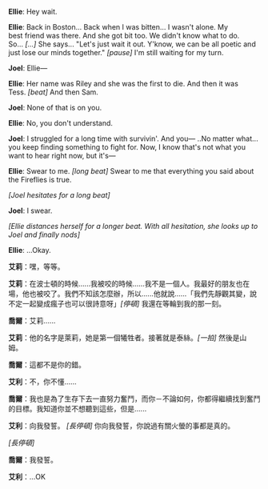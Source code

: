 **Ellie**: Hey wait.

**Ellie**: Back in Boston... Back when I was bitten... I wasn't alone. My best friend was there. And she got bit too. We didn't know what to do. So... _[...]_ She says... "Let's just wait it out. Y'know, we can be all poetic and just lose our minds together." _[pause]_ I'm still waiting for my turn.

**Joel**: Ellie—

**Ellie**: Her name was Riley and she was the first to die. And then it was Tess. _[beat]_ And then Sam.

**Joel**: None of that is on you.

**Ellie**: No, you don't understand.

**Joel**: I struggled for a long time with survivin'. And you— ..No matter what... you keep finding something to fight for. Now, I know that's not what you want to hear right now, but it's—

**Ellie**: Swear to me. _[long beat]_ Swear to me that everything you said about the Fireflies is true.

_[Joel hesitates for a long beat]_

**Joel**: I swear.

_[Ellie distances herself for a longer beat. With all hesitation, she looks up to Joel and finally nods]_

**Ellie**: ...Okay.

**艾莉**：嘿，等等。

**艾莉**：在波士頓的時候......我被咬的時候......我不是一個人。我最好的朋友也在場，他也被咬了。我們不知該怎麼辦，所以......他就說......「我們先靜觀其變，說不定一起變成瘋子也可以很詩意呀」_[停頓]_ 我還在等輪到我的那一刻。

**喬爾**：艾莉......

**艾莉**：他的名字是萊莉，她是第一個犧牲者。接著就是泰絲。_[一拍]_ 然後是山姆。

**喬爾**：這都不是你的錯。

**艾利**：不，你不懂......

**喬爾**：我也是為了生存下去一直努力奮鬥，而你－不論如何，你都得繼續找到奮鬥的目標。我知道你並不想聽到這些，但是......

**艾利**：向我發誓。 _[長停頓]_ 你向我發誓，你說過有關火螢的事都是真的。

_[長停頓]_

**喬爾**：我發誓。

**艾利**：...OK